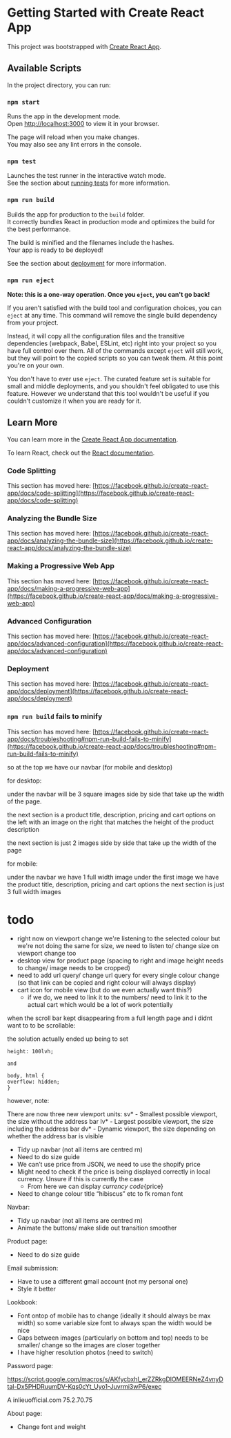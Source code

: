# Getting Started with Create React App

This project was bootstrapped with [Create React App](https://github.com/facebook/create-react-app).

## Available Scripts

In the project directory, you can run:

### `npm start`

Runs the app in the development mode.\
Open [http://localhost:3000](http://localhost:3000) to view it in your browser.

The page will reload when you make changes.\
You may also see any lint errors in the console.

### `npm test`

Launches the test runner in the interactive watch mode.\
See the section about [running tests](https://facebook.github.io/create-react-app/docs/running-tests) for more information.

### `npm run build`

Builds the app for production to the `build` folder.\
It correctly bundles React in production mode and optimizes the build for the best performance.

The build is minified and the filenames include the hashes.\
Your app is ready to be deployed!

See the section about [deployment](https://facebook.github.io/create-react-app/docs/deployment) for more information.

### `npm run eject`

**Note: this is a one-way operation. Once you `eject`, you can't go back!**

If you aren't satisfied with the build tool and configuration choices, you can `eject` at any time. This command will remove the single build dependency from your project.

Instead, it will copy all the configuration files and the transitive dependencies (webpack, Babel, ESLint, etc) right into your project so you have full control over them. All of the commands except `eject` will still work, but they will point to the copied scripts so you can tweak them. At this point you're on your own.

You don't have to ever use `eject`. The curated feature set is suitable for small and middle deployments, and you shouldn't feel obligated to use this feature. However we understand that this tool wouldn't be useful if you couldn't customize it when you are ready for it.

## Learn More

You can learn more in the [Create React App documentation](https://facebook.github.io/create-react-app/docs/getting-started).

To learn React, check out the [React documentation](https://reactjs.org/).

### Code Splitting

This section has moved here: [https://facebook.github.io/create-react-app/docs/code-splitting](https://facebook.github.io/create-react-app/docs/code-splitting)

### Analyzing the Bundle Size

This section has moved here: [https://facebook.github.io/create-react-app/docs/analyzing-the-bundle-size](https://facebook.github.io/create-react-app/docs/analyzing-the-bundle-size)

### Making a Progressive Web App

This section has moved here: [https://facebook.github.io/create-react-app/docs/making-a-progressive-web-app](https://facebook.github.io/create-react-app/docs/making-a-progressive-web-app)

### Advanced Configuration

This section has moved here: [https://facebook.github.io/create-react-app/docs/advanced-configuration](https://facebook.github.io/create-react-app/docs/advanced-configuration)

### Deployment

This section has moved here: [https://facebook.github.io/create-react-app/docs/deployment](https://facebook.github.io/create-react-app/docs/deployment)

### `npm run build` fails to minify

This section has moved here: [https://facebook.github.io/create-react-app/docs/troubleshooting#npm-run-build-fails-to-minify](https://facebook.github.io/create-react-app/docs/troubleshooting#npm-run-build-fails-to-minify)




so at the top we have our navbar (for mobile and desktop)

for desktop:

under the navbar will be 3 square images side by side that take up the width of the page.

the next section is a product title, description, pricing and cart options on the left with an image on the right that matches the height of the product description

the next section is just 2 images side by side that take up the width of the page

for mobile:

under the navbar we have 1 full width image
under the first image we have the product title, description, pricing and cart options
the next section is just 3 full width images


<div id='product-component-1722224009829'></div>
<script type="text/javascript">
/*<![CDATA[*/
(function () {
  var scriptURL = 'https://sdks.shopifycdn.com/buy-button/latest/buy-button-storefront.min.js';
  if (window.ShopifyBuy) {
    if (window.ShopifyBuy.UI) {
      ShopifyBuyInit();
    } else {
      loadScript();
    }
  } else {
    loadScript();
  }
  function loadScript() {
    var script = document.createElement('script');
    script.async = true;
    script.src = scriptURL;
    (document.getElementsByTagName('head')[0] || document.getElementsByTagName('body')[0]).appendChild(script);
    script.onload = ShopifyBuyInit;
  }
  function ShopifyBuyInit() {
    var client = ShopifyBuy.buildClient({
      domain: 'b1df9b-e3.myshopify.com',
      storefrontAccessToken: '755e0cfdd1e1f9277e389116d88e443b',
    });
    ShopifyBuy.UI.onReady(client).then(function (ui) {
      ui.createComponent('product', {
        id: '9653892710721',
        node: document.getElementById('product-component-1722224009829'),
        moneyFormat: '%24%7B%7Bamount%7D%7D',
        options: {
  "product": {
    "styles": {
      "product": {
        "@media (min-width: 601px)": {
          "max-width": "calc(25% - 20px)",
          "margin-left": "20px",
          "margin-bottom": "50px"
        }
      },
      "button": {
        ":hover": {
          "background-color": "#000000"
        },
        "background-color": "#000000",
        ":focus": {
          "background-color": "#000000"
        },
        "border-radius": "32px"
      }
    },
    "contents": {
      "img": false,
      "title": false,
      "price": false
    },
    "text": {
      "button": "Add to cart"
    }
  },
  "productSet": {
    "styles": {
      "products": {
        "@media (min-width: 601px)": {
          "margin-left": "-20px"
        }
      }
    }
  },
  "modalProduct": {
    "contents": {
      "img": false,
      "imgWithCarousel": true,
      "button": false,
      "buttonWithQuantity": true
    },
    "styles": {
      "product": {
        "@media (min-width: 601px)": {
          "max-width": "100%",
          "margin-left": "0px",
          "margin-bottom": "0px"
        }
      },
      "button": {
        ":hover": {
          "background-color": "#000000"
        },
        "background-color": "#000000",
        ":focus": {
          "background-color": "#000000"
        },
        "border-radius": "32px"
      }
    },
    "text": {
      "button": "Add to cart"
    }
  },
  "option": {},
  "cart": {
    "styles": {
      "button": {
        ":hover": {
          "background-color": "#000000"
        },
        "background-color": "#000000",
        ":focus": {
          "background-color": "#000000"
        },
        "border-radius": "32px"
      }
    },
    "text": {
      "total": "Subtotal",
      "button": "Checkout"
    }
  },
  "toggle": {
    "styles": {
      "toggle": {
        "background-color": "#000000",
        ":hover": {
          "background-color": "#000000"
        },
        ":focus": {
          "background-color": "#000000"
        }
      }
    }
  }
},
      });
    });
  }
})();
/*]]>*/
</script>



# todo
- right now on viewport change we're listening to the selected colour but we're not doing the same for size, we need to listen to/ change size on viewport change too
- desktop view for product page (spacing to right and image height needs to change/ image needs to be cropped)
- need to add url query/ change url query for every single colour change (so that link can be copied and right colour will always display)
- cart icon for mobile view (but do we even actually want this?)
  - if we do, we need to link it to the numbers/ need to link it to the actual cart which would be a lot of work potentially




when the scroll bar kept disappearing from a full length page and i didnt want to to be scrollable:

the solution actually ended up being to set 

```
height: 100lvh;

and 

body, html {
overflow: hidden;
}
```

however, note:

There are now three new viewport units:
sv* - Smallest possible viewport, the size without the address bar
lv* - Largest possible viewport, the size including the address bar
dv* - Dynamic viewport, the size depending on whether the address bar is visible



- Tidy up navbar (not all items are centred rn)
- Need to do size guide
- We can’t use price from JSON, we need to use the shopify price
- Might need to check if the price is being displayed correctly in local currency. Unsure if this is currently the case
    - From here we can display *currency code*{price}
- Need to change colour title “hibiscus” etc to fk roman font



Navbar:
- Tidy up navbar (not all items are centred rn)
- Animate the buttons/ make slide out transition smoother

Product page:
- Need to do size guide

Email submission:
- Have to use a different gmail account (not my personal one)
- Style it better

Lookbook:
- Font ontop of mobile has to change (ideally it should always be max width) so some variable size font to always span the width would be nice
- Gaps between images (particularly on bottom and top) needs to be smaller/ change so the images are closer together
- I have higher resolution photos (need to switch)

Password page:

https://script.google.com/macros/s/AKfycbxhI_erZZRkgDlOMEERNeZ4vnyDtal-Dx5PHDRuumDV-Kgs0cYt_Uyo1-Juvrmi3wP6/exec


A	inlieuofficial.com	75.2.70.75

About page: 
- Change font and weight


